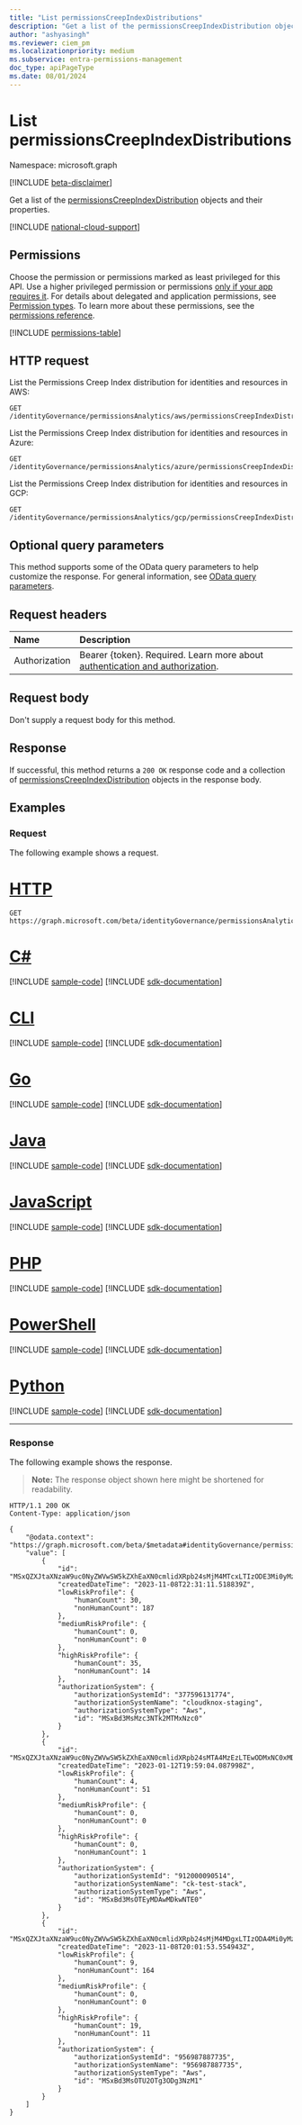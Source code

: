 ```yaml
---
title: "List permissionsCreepIndexDistributions"
description: "Get a list of the permissionsCreepIndexDistribution objects and their properties."
author: "ashyasingh"
ms.reviewer: ciem_pm
ms.localizationpriority: medium
ms.subservice: entra-permissions-management
doc_type: apiPageType
ms.date: 08/01/2024
---
```


# List permissionsCreepIndexDistributions
Namespace: microsoft.graph

[!INCLUDE [beta-disclaimer](../../includes/beta-disclaimer.md)]

Get a list of the [permissionsCreepIndexDistribution](../resources/permissionscreepindexdistribution.md) objects and their properties.

[!INCLUDE [national-cloud-support](../../includes/global-only.md)]

## Permissions
Choose the permission or permissions marked as least privileged for this API. Use a higher privileged permission or permissions [only if your app requires it](/graph/permissions-overview#best-practices-for-using-microsoft-graph-permissions). For details about delegated and application permissions, see [Permission types](/graph/permissions-overview#permission-types). To learn more about these permissions, see the [permissions reference](/graph/permissions-reference).

<!-- { "blockType": "permissions", "name": "permissionsanalytics_list_permissionscreepindexdistributions" } -->
[!INCLUDE [permissions-table](../includes/permissions/permissionsanalytics-list-permissionscreepindexdistributions-permissions.md)]

## HTTP request

List the Permissions Creep Index distribution for identities and resources in AWS:
<!-- {
  "blockType": "ignored"
}
-->
``` http
GET /identityGovernance/permissionsAnalytics/aws/permissionsCreepIndexDistributions
```

List the Permissions Creep Index distribution for identities and resources in Azure:
<!-- {
  "blockType": "ignored"
}
-->
``` http
GET /identityGovernance/permissionsAnalytics/azure/permissionsCreepIndexDistributions
```

List the Permissions Creep Index distribution for identities and resources in GCP:
<!-- {
  "blockType": "ignored"
}
-->
``` http
GET /identityGovernance/permissionsAnalytics/gcp/permissionsCreepIndexDistributions
```

## Optional query parameters
This method supports some of the OData query parameters to help customize the response. For general information, see [OData query parameters](/graph/query-parameters).

## Request headers
|Name|Description|
|:---|:---|
|Authorization|Bearer {token}. Required. Learn more about [authentication and authorization](/graph/auth/auth-concepts).|

## Request body
Don't supply a request body for this method.

## Response

If successful, this method returns a `200 OK` response code and a collection of [permissionsCreepIndexDistribution](../resources/permissionscreepindexdistribution.md) objects in the response body.

## Examples

### Request
The following example shows a request.
# [HTTP](#tab/http)
<!-- {
  "blockType": "request",
  "name": "list_permissionscreepindexdistribution"
}
-->
``` http
GET https://graph.microsoft.com/beta/identityGovernance/permissionsAnalytics/aws/permissionsCreepIndexDistributions
```

# [C#](#tab/csharp)
[!INCLUDE [sample-code](../includes/snippets/csharp/list-permissionscreepindexdistribution-csharp-snippets.md)]
[!INCLUDE [sdk-documentation](../includes/snippets/snippets-sdk-documentation-link.md)]

# [CLI](#tab/cli)
[!INCLUDE [sample-code](../includes/snippets/cli/list-permissionscreepindexdistribution-cli-snippets.md)]
[!INCLUDE [sdk-documentation](../includes/snippets/snippets-sdk-documentation-link.md)]

# [Go](#tab/go)
[!INCLUDE [sample-code](../includes/snippets/go/list-permissionscreepindexdistribution-go-snippets.md)]
[!INCLUDE [sdk-documentation](../includes/snippets/snippets-sdk-documentation-link.md)]

# [Java](#tab/java)
[!INCLUDE [sample-code](../includes/snippets/java/list-permissionscreepindexdistribution-java-snippets.md)]
[!INCLUDE [sdk-documentation](../includes/snippets/snippets-sdk-documentation-link.md)]

# [JavaScript](#tab/javascript)
[!INCLUDE [sample-code](../includes/snippets/javascript/list-permissionscreepindexdistribution-javascript-snippets.md)]
[!INCLUDE [sdk-documentation](../includes/snippets/snippets-sdk-documentation-link.md)]

# [PHP](#tab/php)
[!INCLUDE [sample-code](../includes/snippets/php/list-permissionscreepindexdistribution-php-snippets.md)]
[!INCLUDE [sdk-documentation](../includes/snippets/snippets-sdk-documentation-link.md)]

# [PowerShell](#tab/powershell)
[!INCLUDE [sample-code](../includes/snippets/powershell/list-permissionscreepindexdistribution-powershell-snippets.md)]
[!INCLUDE [sdk-documentation](../includes/snippets/snippets-sdk-documentation-link.md)]

# [Python](#tab/python)
[!INCLUDE [sample-code](../includes/snippets/python/list-permissionscreepindexdistribution-python-snippets.md)]
[!INCLUDE [sdk-documentation](../includes/snippets/snippets-sdk-documentation-link.md)]

---

### Response
The following example shows the response.
>**Note:** The response object shown here might be shortened for readability.
<!-- {
  "blockType": "response",
  "truncated": true,
  "@odata.type": "Collection(microsoft.graph.permissionsCreepIndexDistribution)"
}
-->
``` http
HTTP/1.1 200 OK
Content-Type: application/json

{
    "@odata.context": "https://graph.microsoft.com/beta/$metadata#identityGovernance/permissionsAnalytics/aws/permissionsCreepIndexDistributions",
    "value": [
        {
            "id": "MSxQZXJtaXNzaW9uc0NyZWVwSW5kZXhEaXN0cmlidXRpb24sMjM4MTcxLTIzODE3Mi0yMzgxNzM",
            "createdDateTime": "2023-11-08T22:31:11.518839Z",
            "lowRiskProfile": {
                "humanCount": 30,
                "nonHumanCount": 187
            },
            "mediumRiskProfile": {
                "humanCount": 0,
                "nonHumanCount": 0
            },
            "highRiskProfile": {
                "humanCount": 35,
                "nonHumanCount": 14
            },
            "authorizationSystem": {
                "authorizationSystemId": "377596131774",
                "authorizationSystemName": "cloudknox-staging",
                "authorizationSystemType": "Aws",
                "id": "MSxBd3MsMzc3NTk2MTMxNzc0"
            }
        },
        {
            "id": "MSxQZXJtaXNzaW9uc0NyZWVwSW5kZXhEaXN0cmlidXRpb24sMTA4MzEzLTEwODMxNC0xMDgzMTU",
            "createdDateTime": "2023-01-12T19:59:04.087998Z",
            "lowRiskProfile": {
                "humanCount": 4,
                "nonHumanCount": 51
            },
            "mediumRiskProfile": {
                "humanCount": 0,
                "nonHumanCount": 0
            },
            "highRiskProfile": {
                "humanCount": 0,
                "nonHumanCount": 1
            },
            "authorizationSystem": {
                "authorizationSystemId": "912000090514",
                "authorizationSystemName": "ck-test-stack",
                "authorizationSystemType": "Aws",
                "id": "MSxBd3MsOTEyMDAwMDkwNTE0"
            }
        },
        {
            "id": "MSxQZXJtaXNzaW9uc0NyZWVwSW5kZXhEaXN0cmlidXRpb24sMjM4MDgxLTIzODA4Mi0yMzgwODM",
            "createdDateTime": "2023-11-08T20:01:53.554943Z",
            "lowRiskProfile": {
                "humanCount": 9,
                "nonHumanCount": 164
            },
            "mediumRiskProfile": {
                "humanCount": 0,
                "nonHumanCount": 0
            },
            "highRiskProfile": {
                "humanCount": 19,
                "nonHumanCount": 11
            },
            "authorizationSystem": {
                "authorizationSystemId": "956987887735",
                "authorizationSystemName": "956987887735",
                "authorizationSystemType": "Aws",
                "id": "MSxBd3MsOTU2OTg3ODg3NzM1"
            }
        }
    ]
}
```

